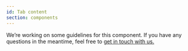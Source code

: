 ```yaml
---
id: Tab content
section: components
---
```


We’re working on some guidelines for this component.
If you have any questions in the meantime, feel free to [get in touch with us.](/get-in-touch)
